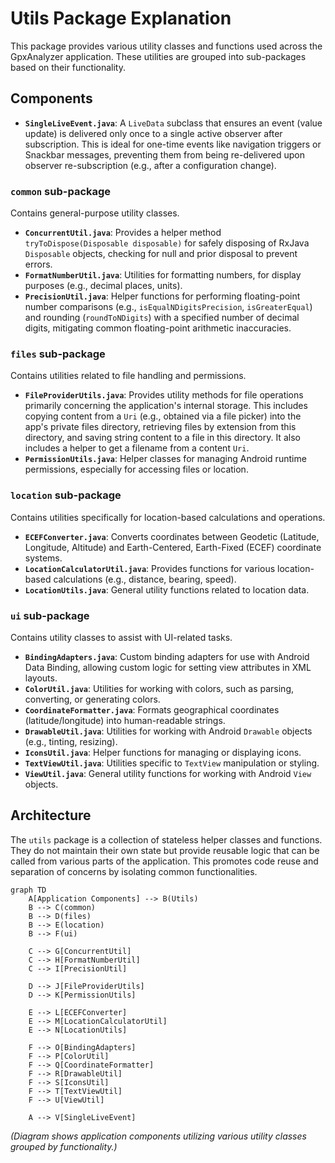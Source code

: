 # Utils Package Explanation

This package provides various utility classes and functions used across the GpxAnalyzer application. These utilities are grouped into sub-packages based on their functionality.

## Components

*   **`SingleLiveEvent.java`**: A `LiveData` subclass that ensures an event (value update) is delivered only once to a single active observer after subscription. This is ideal for one-time events like navigation triggers or Snackbar messages, preventing them from being re-delivered upon observer re-subscription (e.g., after a configuration change).

### `common` sub-package
Contains general-purpose utility classes.
*   **`ConcurrentUtil.java`**: Provides a helper method `tryToDispose(Disposable disposable)` for safely disposing of RxJava `Disposable` objects, checking for null and prior disposal to prevent errors.
*   **`FormatNumberUtil.java`**: Utilities for formatting numbers, for display purposes (e.g., decimal places, units).
*   **`PrecisionUtil.java`**: Helper functions for performing floating-point number comparisons (e.g., `isEqualNDigitsPrecision`, `isGreaterEqual`) and rounding (`roundToNDigits`) with a specified number of decimal digits, mitigating common floating-point arithmetic inaccuracies.

### `files` sub-package
Contains utilities related to file handling and permissions.
*   **`FileProviderUtils.java`**: Provides utility methods for file operations primarily concerning the application's internal storage. This includes copying content from a `Uri` (e.g., obtained via a file picker) into the app's private files directory, retrieving files by extension from this directory, and saving string content to a file in this directory. It also includes a helper to get a filename from a content `Uri`.
*   **`PermissionUtils.java`**: Helper classes for managing Android runtime permissions, especially for accessing files or location.

### `location` sub-package
Contains utilities specifically for location-based calculations and operations.
*   **`ECEFConverter.java`**: Converts coordinates between Geodetic (Latitude, Longitude, Altitude) and Earth-Centered, Earth-Fixed (ECEF) coordinate systems.
*   **`LocationCalculatorUtil.java`**: Provides functions for various location-based calculations (e.g., distance, bearing, speed).
*   **`LocationUtils.java`**: General utility functions related to location data.

### `ui` sub-package
Contains utility classes to assist with UI-related tasks.
*   **`BindingAdapters.java`**: Custom binding adapters for use with Android Data Binding, allowing custom logic for setting view attributes in XML layouts.
*   **`ColorUtil.java`**: Utilities for working with colors, such as parsing, converting, or generating colors.
*   **`CoordinateFormatter.java`**: Formats geographical coordinates (latitude/longitude) into human-readable strings.
*   **`DrawableUtil.java`**: Utilities for working with Android `Drawable` objects (e.g., tinting, resizing).
*   **`IconsUtil.java`**: Helper functions for managing or displaying icons.
*   **`TextViewUtil.java`**: Utilities specific to `TextView` manipulation or styling.
*   **`ViewUtil.java`**: General utility functions for working with Android `View` objects.

## Architecture

The `utils` package is a collection of stateless helper classes and functions. They do not maintain their own state but provide reusable logic that can be called from various parts of the application. This promotes code reuse and separation of concerns by isolating common functionalities.

```mermaid
graph TD
    A[Application Components] --> B(Utils)
    B --> C(common)
    B --> D(files)
    B --> E(location)
    B --> F(ui)

    C --> G[ConcurrentUtil]
    C --> H[FormatNumberUtil]
    C --> I[PrecisionUtil]

    D --> J[FileProviderUtils]
    D --> K[PermissionUtils]

    E --> L[ECEFConverter]
    E --> M[LocationCalculatorUtil]
    E --> N[LocationUtils]

    F --> O[BindingAdapters]
    F --> P[ColorUtil]
    F --> Q[CoordinateFormatter]
    F --> R[DrawableUtil]
    F --> S[IconsUtil]
    F --> T[TextViewUtil]
    F --> U[ViewUtil]

    A --> V[SingleLiveEvent]
```

*(Diagram shows application components utilizing various utility classes grouped by functionality.)* 